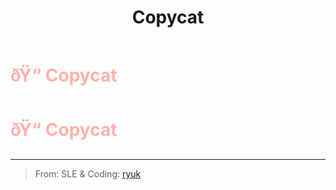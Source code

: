 ﻿---
lang: en-US
title: Copycat
prev: ChiefOfPolice
next: Dictator
---
# <font color="#ffb2ab">ðŸ“ <b>Copycat</b></font> <Badge text="Power" type="tip" vertical="middle"/>
# <font color="#ffb2ab">ðŸ“ <b>Copycat</b></font> <Badge text="Power" type="tip" vertical="middle"/>
---

> From: SLE & Coding: [ryuk](#)

